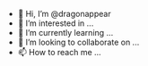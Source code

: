 - 👋 Hi, I’m @dragonappear
- 👀 I’m interested in ...
- 🌱 I’m currently learning ...
- 💞️ I’m looking to collaborate on ...
- 📫 How to reach me ...

<!---
dragonappear/dragonappear is a ✨ special ✨ repository because its `README.md` (this file) appears on your GitHub profile.
You can click the Preview link to take a look at your changes.
--->
